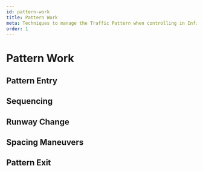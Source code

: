```yaml
---
id: pattern-work
title: Pattern Work
meta: Techniques to manage the Traffic Pattern when controlling in Infinite Flight.
order: 1
---
```




# Pattern Work



## Pattern Entry





## Sequencing





## Runway Change





## Spacing Maneuvers





## Pattern Exit